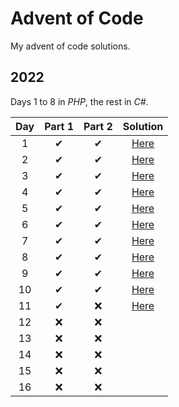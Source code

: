 # Advent of Code

My advent of code solutions.

## 2022

Days 1 to 8 in *PHP*, the rest in *C#*.

| Day  | Part 1 | Part 2 |  Solution |
| :---: | :---: | :---: | :---:  |
|  1   |   ✔   |   ✔   | [Here](2022/php/1.php)  |
|  2   |   ✔   |   ✔   | [Here](2022/php/2.php)  |
|  3   |   ✔   |   ✔   | [Here](2022/php/3.php)  |
|  4   |   ✔   |   ✔   | [Here](2022/php/4.php)  |
|  5   |   ✔   |   ✔   | [Here](2022/php/5.php)  |
|  6   |   ✔   |   ✔   | [Here](2022/php/6.php)  |
|  7   |   ✔   |   ✔   | [Here](2022/php/7.php)  |
|  8   |   ✔   |   ✔   | [Here](2022/php/8.php)  |
|  9   |   ✔   |   ✔   | [Here](2022/csharp/Day9/Day9.cs)  |
|  10  |   ✔   |   ✔   | [Here](2022/csharp/Day10/Day10.cs)  |
|  11  |   ✔   |  ❌   | [Here](2022/csharp/Day11/Day11.cs)  |
|  12  |  ❌   |  ❌   |                         |
|  13  |  ❌   |  ❌   |                         |
|  14  |  ❌   |  ❌   |                         |
|  15  |  ❌   |  ❌   |                         |
|  16  |  ❌   |  ❌   |                         |
